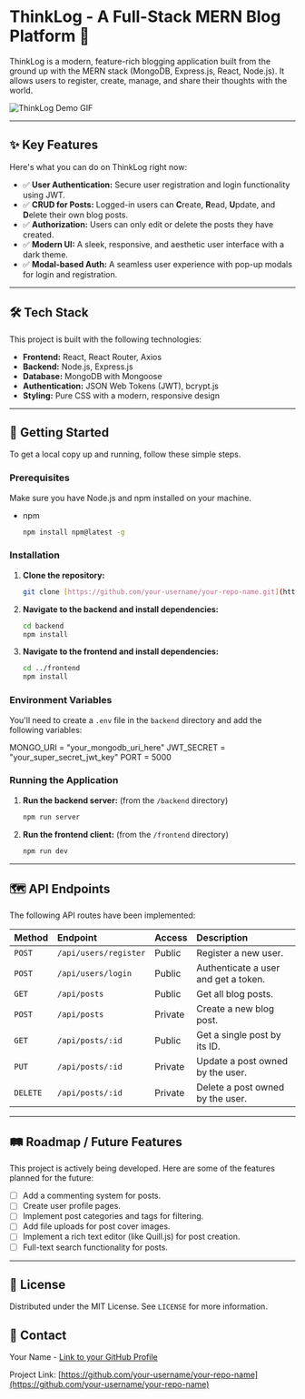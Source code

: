 # ThinkLog - A Full-Stack MERN Blog Platform 🚀

ThinkLog is a modern, feature-rich blogging application built from the ground up with the MERN stack (MongoDB, Express.js, React, Node.js). It allows users to register, create, manage, and share their thoughts with the world.

![ThinkLog Demo GIF](<#placeholder-for-your-gif-url#>)

---

## ✨ Key Features

Here's what you can do on ThinkLog right now:

-   ✅ **User Authentication:** Secure user registration and login functionality using JWT.
-   ✅ **CRUD for Posts:** Logged-in users can **C**reate, **R**ead, **U**pdate, and **D**elete their own blog posts.
-   ✅ **Authorization:** Users can only edit or delete the posts they have created.
-   ✅ **Modern UI:** A sleek, responsive, and aesthetic user interface with a dark theme.
-   ✅ **Modal-based Auth:** A seamless user experience with pop-up modals for login and registration.

---

## 🛠️ Tech Stack

This project is built with the following technologies:

-   **Frontend:** React, React Router, Axios
-   **Backend:** Node.js, Express.js
-   **Database:** MongoDB with Mongoose
-   **Authentication:** JSON Web Tokens (JWT), bcrypt.js
-   **Styling:** Pure CSS with a modern, responsive design

---

## 🚀 Getting Started

To get a local copy up and running, follow these simple steps.

### Prerequisites

Make sure you have Node.js and npm installed on your machine.
-   npm
    ```sh
    npm install npm@latest -g
    ```

### Installation

1.  **Clone the repository:**
    ```sh
    git clone [https://github.com/your-username/your-repo-name.git](https://github.com/your-username/your-repo-name.git)
    ```
2.  **Navigate to the backend and install dependencies:**
    ```sh
    cd backend
    npm install
    ```
3.  **Navigate to the frontend and install dependencies:**
    ```sh
    cd ../frontend
    npm install
    ```

### Environment Variables

You'll need to create a `.env` file in the `backend` directory and add the following variables:

MONGO_URI = "your_mongodb_uri_here"
JWT_SECRET = "your_super_secret_jwt_key"
PORT = 5000


### Running the Application

1.  **Run the backend server:** (from the `/backend` directory)
    ```sh
    npm run server
    ```
2.  **Run the frontend client:** (from the `/frontend` directory)
    ```sh
    npm run dev
    ```

---

## 🗺️ API Endpoints

The following API routes have been implemented:

| Method | Endpoint             | Access  | Description                        |
| :----- | :------------------- | :------ | :--------------------------------- |
| `POST` | `/api/users/register`| Public  | Register a new user.               |
| `POST` | `/api/users/login`   | Public  | Authenticate a user and get a token. |
| `GET`  | `/api/posts`         | Public  | Get all blog posts.                |
| `POST` | `/api/posts`         | Private | Create a new blog post.            |
| `GET`  | `/api/posts/:id`     | Public  | Get a single post by its ID.       |
| `PUT`  | `/api/posts/:id`     | Private | Update a post owned by the user.   |
| `DELETE`|`/api/posts/:id`     | Private | Delete a post owned by the user.   |


---

## 🛤️ Roadmap / Future Features

This project is actively being developed. Here are some of the features planned for the future:

-   [ ] Add a commenting system for posts.
-   [ ] Create user profile pages.
-   [ ] Implement post categories and tags for filtering.
-   [ ] Add file uploads for post cover images.
-   [ ] Implement a rich text editor (like Quill.js) for post creation.
-   [ ] Full-text search functionality for posts.

---

## 📄 License

Distributed under the MIT License. See `LICENSE` for more information.

## 📧 Contact

Your Name - [Link to your GitHub Profile](<#your-github-profile-url#>)

Project Link: [https://github.com/your-username/your-repo-name](https://github.com/your-username/your-repo-name)

